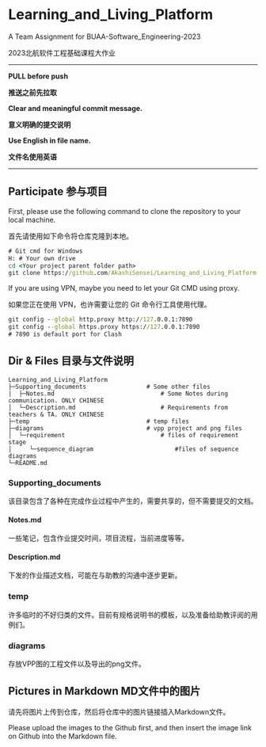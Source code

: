 # Learning_and_Living_Platform

A Team Assignment for BUAA-Software_Engineering-2023

2023北航软件工程基础课程大作业

***

**PULL before push**

**推送之前先拉取**

**Clear and meaningful commit message.**

**意义明确的提交说明**

**Use English in file name.**

**文件名使用英语**

---

## Participate 参与项目

First, please use the following command to clone the repository to your local machine.

首先请使用如下命令将仓库克隆到本地。

```cmd
# Git cmd for Windows
H: # Your own drive
cd <Your project parent folder path>
git clone https://github.com/AkashiSensei/Learning_and_Living_Platform.git
```

If you are using VPN, maybe you need to let your Git CMD using proxy.

如果您正在使用 VPN，也许需要让您的 Git 命令行工具使用代理。

```cmd
git config --global http.proxy http://127.0.0.1:7890
git config --global https.proxy https://127.0.0.1:7890
# 7890 is default port for Clash
```



## Dir & Files 目录与文件说明

```
Learning_and_Living_Platform
├─Supporting_documents                 # Some other files
|  ├─Notes.md                              # Some Notes during communication. ONLY CHINESE
│  └─Description.md                        # Requirements from teachers & TA. ONLY CHINESE
├─temp                                 # temp files
├─diagrams                             # vpp project and png files
│  └─requirement                           # files of requirement stage
│     └─sequence_diagram                       #files of sequence diagrams
└─README.md
```

### Supporting_documents

该目录包含了各种在完成作业过程中产生的，需要共享的，但不需要提交的文档。

#### Notes.md  

一些笔记，包含作业提交时间，项目流程，当前进度等等。

#### Description.md  

下发的作业描述文档，可能在与助教的沟通中逐步更新。

### temp

许多临时的不好归类的文件。目前有规格说明书的模板，以及准备给助教评阅的用例们。

### diagrams

存放VPP图的工程文件以及导出的png文件。



## Pictures in Markdown MD文件中的图片

请先将图片上传到仓库，然后将仓库中的图片链接插入Markdown文件。

Please upload the images to the Github first, and then insert the image link on Github into the Markdown file.

